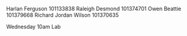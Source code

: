 Harlan Ferguson 101133838
Raleigh Desmond 101374701
Owen Beattie 101379668
Richard Jordan Wilson 101370635

Wednesday 10am Lab
